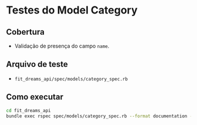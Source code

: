 # Testes do Model Category

## Cobertura
- Validação de presença do campo `name`.

## Arquivo de teste
- `fit_dreams_api/spec/models/category_spec.rb`

## Como executar
```bash
cd fit_dreams_api
bundle exec rspec spec/models/category_spec.rb --format documentation --no-profile --force-color
```
